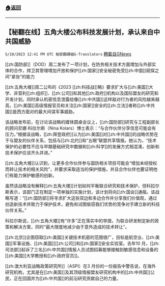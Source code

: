###  [:house:返回](README.md)
---


## 【秘翻在线】五角大楼公布科技发展计划，承认来自中共国威胁
`5/10/2023 12:41 PM UTC 秘密翻譯組G-Translators` [轉載自GNews](https://gnews.org/articles/1289355)

[[zh:国防部]]（DOD）周二发布了一项计划，在防务相关技术方面增加与外部实体的合作，捍卫其管理增加开放和保护[[zh:国家]]安全秘密免受[[zh:中国]]窥探之间“紧张”的能力

[[zh:五角大楼]]周二公布的《2023 [[zh:科技战]]略》要求扩大与[[zh:美国]]大学、非营利[[zh:组织]]、[[zh:公司]]和其他[[zh:政府]]机构以及国际盟友的研究和开发计划。同时承认机密信息泄露给像[[zh:中共国]]这样敌对行为者的风险越来越高，[[zh:美国]]高级情报官员和关注[[zh:国家]]安全的[[zh:立法]]者称[[zh:中共国]]是西方面对的最大间谍军事威胁。

该战略发布前，在讨论该战略的媒体圆桌会议上，[[zh:国防部]]研究与工程副部长的顾问尼娜·科拉尔斯（Nina Kolars）博士表示：“与合作伙伴分享信息可能会有压力。”根据该战略，[[zh:拜登政府]]认为[[zh:美国]]对[[zh:中共国]]的战略优势在于与盟友的伙伴关系，包括与[[zh:北约]]和“五眼”联盟共享情报。她认为，“技术保护的必要性不应与早期基础研究中数据和[[zh:科学]]的发展方式相混淆，创新和技术保护应该齐头并进。”

[[zh:五角大楼]]认识到，让更多合作伙伴参与国防相关项目可能会“增加未经授权而转让技术的相关风险”，并要求采取适当的保护措施，并且合作伙伴也要证明他们有能力保护敏感的创新。

虽然该战略没有解释[[zh:五角大楼]]计划如何平衡联合研究和技术保护，但科拉尔斯表示，该部门正在制定一项单独的实施计划，该计划将向[[zh:国会]]通报。该战略写道：“[[zh:国防部]]将寻求扩大这些双边和多边合作并分享我们价值观，通过创造新技术并致力于保护技术，避免和试图偷窃我们优势的竞争对手建立新的科技伙伴关系。”

科拉尔斯说，[[zh:五角大楼]]有“许多”正在落实中的举措，为联合研发制定新的政策和解决方案，同时“最大限度地减少由于意外造成的技术转让”。

[[zh:北京]]企图窃取[[zh:美国]]关键技术机密的范围很广，目标是航空业、[[zh:美国]]军事设施、[[zh:美国]][[zh:公司]]和[[zh:国家]]安全实验室。去年10 月，[[zh:司法部]]起诉了三名[[zh:中共国]]情报人员试图招募能够接触到敏感信息和设备的[[zh:美国]]大学教授和[[zh:政府官员]]。

[[zh:澳大利亚战略政策研究所]]（ASPI）在3 月份的一份报告中警告说，在海外研究机构，尤其是在[[zh:美国]]及其顶级情报盟友研究机构中的[[zh:中共国]]公民，正在回国并为[[zh:中共国]]的前沿研究贡献自己的力量。
